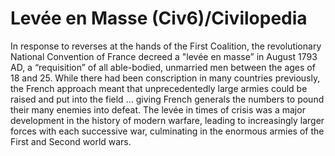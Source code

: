 # Levée en Masse (Civ6)/Civilopedia

In response to reverses at the hands of the First Coalition, the revolutionary National Convention of France decreed a "levée en masse” in August 1793 AD, a “requisition” of all able-bodied, unmarried men between the ages of 18 and 25. While there had been conscription in many countries previously, the French approach meant that unprecedentedly large armies could be raised and put into the field … giving French generals the numbers to pound their many enemies into defeat. The levée in times of crisis was a major development in the history of modern warfare, leading to increasingly larger forces with each successive war, culminating in the enormous armies of the First and Second world wars.
